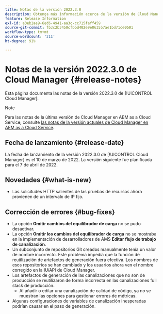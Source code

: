 ```yaml
---
title: Notas de la versión 2022.3.0
description: Obtenga más información acerca de la versión de Cloud Manager 2022.3.0.
feature: Release Information
exl-id: a3eb2ae9-6ed6-4941-aa3c-cc715faff459
source-git-commit: fb3c2b3450cfbbd402e9e0635b7ae1bd71ce0501
workflow-type: tm+mt
source-wordcount: '211'
ht-degree: 91%

---
```


# Notas de la versión 2022.3.0 de Cloud Manager {#release-notes}

Esta página documenta las notas de la versión 2022.3.0 de [!UICONTROL Cloud Manager].

>[!NOTE]
>
>Para las notas de la última versión de Cloud Manager en AEM as a Cloud Service, consulte [las notas de la versión actuales de Cloud Manager en AEM as a Cloud Service](https://experienceleague.adobe.com/es/docs/experience-manager-cloud-service/content/release-notes/cloud-manager/current).

## Fecha de lanzamiento {#release-date}

La fecha de lanzamiento de la versión 2022.3.0 de [!UICONTROL Cloud Manager] es el 10 de marzo de 2022. La versión siguiente fue planificada para el 7 de abril de 2022.

## Novedades {#what-is-new}

* Las solicitudes HTTP salientes de las pruebas de recursos ahora provienen de un intervalo de IP fijo.


## Corrección de errores {#bug-fixes}

* La opción **Omitir cambios del equilibrador de carga** no se pudo desactivar.
* La opción **Omitir los cambios del equilibrador de carga** no se mostraba en la implementación de desarrolladores de AMS **Editar flujo de trabajo de canalización**.
* Un subconjunto de repositorios Git creados manualmente tenía un valor de nombre incorrecto. Este problema impedía que la función de reutilización de artefactos de generación fuera efectiva. Los nombres de esos repositorios se han cambiado y los usuarios ahora ven el nombre corregido en la IU/API de Cloud Manager.
* Los artefactos de generación de las canalizaciones que no son de producción se reutilizaron de forma incorrecta en las canalizaciones full stack de producción.
   * Al añadir o editar una canalización de calidad de código, ya no se muestran las opciones para gestionar errores de métricas.
* Algunas configuraciones de variables de canalización inesperadas podrían causar en el paso de generación.
